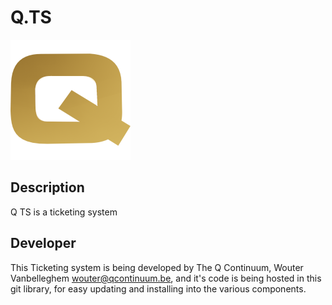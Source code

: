 # Q.TS

![Alt text](public/img/icon/favicon-192.png)

## Description

Q TS is a ticketing system

## Developer

This Ticketing system is being developed by The Q Continuum, Wouter Vanbelleghem <wouter@qcontinuum.be>, and it's code is being hosted in this git library, for easy updating and installing into the various components.
